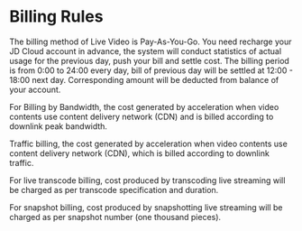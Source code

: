 # Billing Rules

The billing method of Live Video is Pay-As-You-Go. You need recharge your JD Cloud account in advance, the system will conduct statistics of actual usage for the previous day, push your bill and settle cost. The billing period is from 0:00 to 24:00 every day, bill of previous day will be settled at 12:00 - 18:00 next day. Corresponding amount will be deducted from balance of your account.  

For Billing by Bandwidth, the cost generated by acceleration when video contents use content delivery network (CDN) and is billed according to downlink peak bandwidth.  

Traffic billing, the cost generated by acceleration when video contents use content delivery network (CDN), which is billed according to downlink traffic.

For live transcode billing, cost produced by transcoding live streaming will be charged as per transcode specification and duration.

For snapshot billing, cost produced by snapshotting live streaming will be charged as per snapshot number (one thousand pieces).

